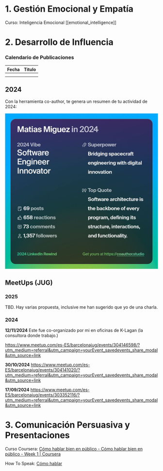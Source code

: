 
# 1. **Gestión Emocional y Empatía**


Curso: Inteligencia Emocional [[emotional_intelligence]]

# 2. **Desarrollo de Influencia**

### Calendario de Publicaciones

| Fecha | Titulo |
| ----- | ------ |
|       |        |
|       |        |

## 2024

Con la herramienta co-author, te genera un resumen de tu actividad de 2024:

![](../images/resumen_linkedin_2024.png)

## MeetUps (JUG)

### 2025

TBD. Hay varias propuesta, inclusive me han sugerido que yo de una charla.

### 2024

**12/11/2024**
Este fue co-organizado por mi en oficinas de K-Lagan (la consultora donde trabajo.)

https://www.meetup.com/es-ES/barcelonajug/events/304146598/?utm_medium=referral&utm_campaign=yourEvent_savedevents_share_modal&utm_source=link

**30/10/2024**
https://www.meetup.com/es-ES/barcelonajug/events/304141020/?utm_medium=referral&utm_campaign=yourEvent_savedevents_share_modal&utm_source=link

**17/09/2024**
https://www.meetup.com/es-ES/barcelonajug/events/303352116/?utm_medium=referral&utm_campaign=yourEvent_savedevents_share_modal&utm_source=link


# 3. **Comunicación Persuasiva y Presentaciones**

Curso Coursera: [Cómo hablar bien en público - Cómo hablar bien en público - Week 1 | Coursera](https://www.coursera.org/learn/hablar-bien-en-publico/home/module/1)

How To Speak: [Cómo hablar](https://www.youtube.com/watch?v=Unzc731iCUY&ab_channel=MITOpenCourseWare)
